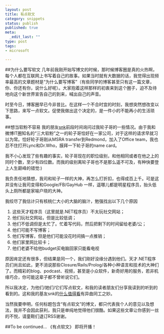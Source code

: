 ```yaml
--- 
layout: post
title: 有点软文
category: snippets
status: publish
published: true
meta: 
  _edit_last: ""
type: post
tags: 
- microsoft

---
```

##为什么要写软文
几年前我刚开始写博文的时候，那时候博客圈是真的火热啊，每个人都在互联网上书写着自己的故事。如果当时就有大数据的话，我觉得出现频率最高的文章题材是“为什么要写博客”（有些同学的博客甚至只有这一篇文章，你、你还有你，说什么好呢）。大家抱着这样那样的初衷来到这个圈子，迫不及待地向这个新世界宣告自己的到来，喊出自己的声音。

时至今日，博客圈早已今非昔比。在这样一个不合时宜的时刻，我想突然想改变以下思路，来写一点软文。促使我做出这个决定的，是一件小的不能再小的生活琐事。

##想当软粉不容易
我的朋友[snk](http://snk.me)前段时间询问过我轮子哥的一些情况。由于我和微博IT圈知名的“三大软粉”之一的轮子哥恰好在一家公司，对于这样的请求早就习以为常。恰好轮子哥刚从MSRA transfer到Redmond，加入了Office team，我也忍不住打开Lync和Dr.Who，膜拜一下轮子哥的name card。

我不小心发现了些有趣的事实，轮子哥现在的职位级别，和他相同或者在他之上的同时个数，至少有四位数。而我的级别离轮子哥也不是那么遥不可及，有种快要登上人生巅峰的错觉:)

我负责任地猜想，我司和轮子一样的大神，再怎么打折扣，也得成百上千。可是这并没有让我司变得和Google/FB/GayHub 一样，遥哪儿都是明星程序员，抬头低头上厕所都是家喻户晓的大神。

我绞尽了我估计只有核桃仁大小的大脑的脑汁，勉强找出以下几个原因
1. 这些天才程序员（这里就是.NET程序员）不太玩社交网站；
2. 他们玩社交网站，但是比较低调；
3. 他们不低调但是太忙了。忙着写代码，然后把剩下的时间留给老婆/公；
4. 他们可能不写博客；
5. 他们写博客，但是他们可能没花时间搞一点推销；
6. 他们家里网比较卡；
7. 他们老婆不给他budget买电脑回家只能看电视

原因肯定还有很多，但结果是同一个，我们刚好没缘分遇到他们。天才.NET程序员们尚且如此，更不消说那些Closure/Rails/Prolog/各种小种语言和技术的大神们了。而精彩的blog、podcast、视频，甚至是小众软件，新奇好用的服务，若非机缘巧合，你可能这辈子都不曾听说它们。

所以我决定，为他们/她们/它们写点软文，和我的读者朋友们分享我读到的听到的看到的。这和我的基友snk的[什么值得看](https://www.huntersnk.com/media)有异曲同工之妙。

当然我要申明，任何标题包含“有点软文”的博文，都只代表我个人的意见以及想法，我并不会因此获利，我只是单纯地觉得他们很酷。如果这些文章让你感到一丝的不悦，请童鞋们退订RSS谢谢。

##To be continued...
《有点软文》 即将开播！
